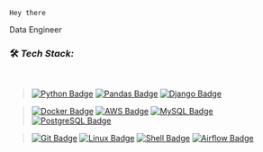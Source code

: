     Hey there 

Data Engineer


### 🛠️ **_Tech Stack:_**
<br>

> [![Python Badge](https://img.shields.io/badge/-Python-14354c?style=for-the-badge&labelColor=222222&logo=Python&logoColor=ffffff)](#)
[![Pandas  Badge](https://img.shields.io/badge/-Pandas-764ABC?style=for-the-badge&labelColor=222222&logo=Pandas&logoColor=ffffff)](#)
[![Django Badge](https://img.shields.io/badge/-Django-092E20?style=for-the-badge&labelColor=222222&logo=django&logoColor=ffffff)](#)

> [![Docker Badge](https://img.shields.io/badge/-Docker-61DBFB?style=for-the-badge&labelColor=222222&logo=Docker&logoColor=61DBFB)](#)
[![AWS Badge](https://img.shields.io/badge/AWS-E44D2A?style=for-the-badge&labelColor=222222&logo=amazon-aws&logoColor=white)](#)
[![MySQL Badge](https://img.shields.io/badge/MySQL-005C84?style=for-the-badge&labelColor=222222&logo=mysql&logoColor=white)](#)
[![PostgreSQL Badge](https://img.shields.io/badge/PostgreSQL-316192?style=for-the-badge&labelColor=222222&logo=postgresql&logoColor=white)](#)

> [![Git Badge](https://img.shields.io/badge/-git-E63758?style=for-the-badge&labelColor=222222&logo=git&logoColor=ffffff)](#)
[![Linux Badge](https://img.shields.io/badge/-Linux-ff00ff?style=for-the-badge&labelColor=222222&logo=linux&logoColor=ff00ff)](#)
[![Shell Badge](https://img.shields.io/badge/Shell_Script-1111111?style=for-the-badge&labelColor=222222&logo=gnu-bash&logoColor=1111111)](#)
[![Airflow Badge](https://img.shields.io/badge/Airflow-017CEE?style=for-the-badge&labelColor=222222&logo=Apache%20Airflow&logoColor=white)](#)
<br>
